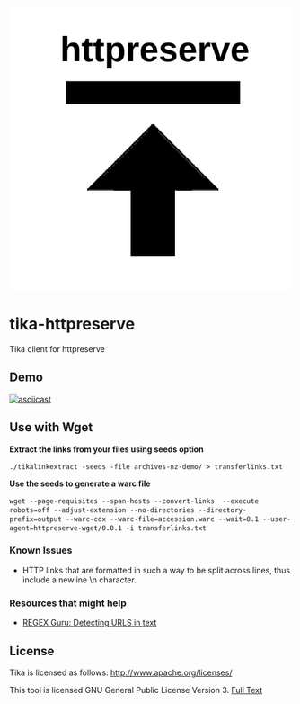 <div>
<p align="center">
<img id="logo" src="https://github.com/httpreserve/httpreserve/raw/master/src/images/httpreserve-logo.png" alt="httpreserve"/>
</p>
</div>

# tika-httpreserve

Tika client for httpreserve

## Demo

[![asciicast](https://asciinema.org/a/143271.png)](https://asciinema.org/a/143271)

## Use with Wget

**Extract the links from your files using seeds option**

    ./tikalinkextract -seeds -file archives-nz-demo/ > transferlinks.txt

**Use the seeds to generate a warc file**

    wget --page-requisites --span-hosts --convert-links  --execute robots=off --adjust-extension --no-directories --directory-prefix=output --warc-cdx --warc-file=accession.warc --wait=0.1 --user-agent=httpreserve-wget/0.0.1 -i transferlinks.txt 


### Known Issues

* HTTP links that are formatted in such a way to be split across lines, thus include a newline \n character. 

### Resources that might help 

* [REGEX Guru: Detecting URLS in text](http://www.regexguru.com/2008/11/detecting-urls-in-a-block-of-text/)

## License

Tika is licensed as follows: http://www.apache.org/licenses/

This tool is licensed GNU General Public License Version 3. [Full Text](LICENSE)
